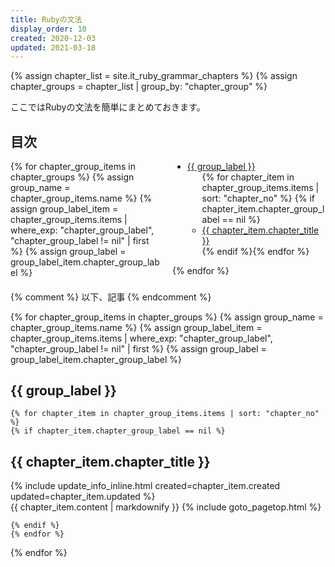 ```yaml
---
title: Rubyの文法
display_order: 10
created: 2020-12-03
updated: 2021-03-18
---
```

{% assign chapter_list = site.it_ruby_grammar_chapters %}
{% assign chapter_groups = chapter_list | group_by: "chapter_group" %}

ここではRubyの文法を簡単にまとめておきます。

## <a name="index">目次</a>

<div style="column-count: 2;">
{% for chapter_group_items in chapter_groups %}
    {% assign group_name = chapter_group_items.name %}
    {% assign group_label_item = chapter_group_items.items | where_exp: "chapter_group_label", "chapter_group_label != nil" | first %}
    {% assign group_label = group_label_item.chapter_group_label %}
    <ul>
        <li><a href="#{{ group_name }}">{{ group_label }}</a>
            <ul>{% for chapter_item in chapter_group_items.items | sort: "chapter_no" %}
                {% if chapter_item.chapter_group_label == nil %}
                <li><a href="#{{ chapter_item.chapter_id }}">{{ chapter_item.chapter_title }}</a></li>
                {% endif %}{% endfor %}
            </ul>
        </li>
    </ul>{% endfor %}
</div>

{% comment %} 以下、記事 {% endcomment %}

{% for chapter_group_items in chapter_groups %}
    {% assign group_name = chapter_group_items.name %}
    {% assign group_label_item = chapter_group_items.items | where_exp: "chapter_group_label", "chapter_group_label != nil" | first %}
    {% assign group_label = group_label_item.chapter_group_label %}

## <a name="{{ group_name }}">{{ group_label }}</a>

    {% for chapter_item in chapter_group_items.items | sort: "chapter_no" %}
    {% if chapter_item.chapter_group_label == nil %}

## <a name="{{ chapter_item.chapter_id }}">{{ chapter_item.chapter_title }}</a>
<div class="chapter-updated">{% include update_info_inline.html created=chapter_item.created updated=chapter_item.updated %}</div>
{{ chapter_item.content | markdownify }}
{% include goto_pagetop.html %}

    {% endif %}
    {% endfor %}
{% endfor %}
